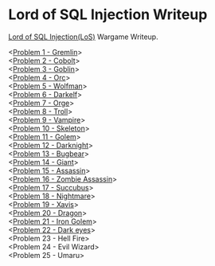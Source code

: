 # Lord of SQL Injection Writeup
[Lord of SQL Injection(LoS)](http://los.eagle-jump.org) Wargame Writeup.

<[Problem 1 - Gremlin](https://github.com/JaehunYoon/los_writeup/blob/master/los_no1_gremlin.md)><br/>
<[Problem 2 - Cobolt](https://github.com/JaehunYoon/los_writeup/blob/master/los_no2_cobolt.md)><br/>
<[Problem 3 - Goblin](https://github.com/JaehunYoon/los_writeup/blob/master/los_no3_goblin.md)><br/>
<[Problem 4 - Orc](https://github.com/JaehunYoon/los_writeup/blob/master/los_no4_orc.md)><br/>
<[Problem 5 - Wolfman](https://github.com/JaehunYoon/los_writeup/blob/master/los_no5_wolfman.md)><br/>
<[Problem 6 - Darkelf](https://github.com/JaehunYoon/los_writeup/blob/master/los_no6_darkelf.md)><br/>
<[Problem 7 - Orge](https://github.com/JaehunYoon/los_writeup/blob/master/los_no7_orge.md)><br/>
<[Problem 8 - Troll](https://github.com/JaehunYoon/los_writeup/blob/master/los_no8_troll.md)><br/>
<[Problem 9 - Vampire](https://github.com/JaehunYoon/los_writeup/blob/master/los_no9_vampire.md)><br/>
<[Problem 10 - Skeleton](https://github.com/JaehunYoon/los_writeup/blob/master/los_no10_skeleton.md)><br/>
<[Problem 11 - Golem](https://github.com/JaehunYoon/los_writeup/blob/master/los_no11_golem.md)><br/>
<[Problem 12 - Darknight](https://github.com/JaehunYoon/los_writeup/blob/master/los_no12_darknight.md)><br/>
<[Problem 13 - Bugbear](https://github.com/JaehunYoon/los_writeup/blob/master/los_no13_bugbear.md)><br/>
<[Problem 14 - Giant](https://github.com/JaehunYoon/los_writeup/blob/master/los_no14_giant.md)><br/>
<[Problem 15 - Assassin](https://github.com/JaehunYoon/los_writeup/blob/master/los_no15_assassin.md)><br/>
<[Problem 16 - Zombie Assassin](https://github.com/JaehunYoon/los_writeup/blob/master/los_no16_zombie_assassin.md)><br/>
<[Problem 17 - Succubus](https://github.com/JaehunYoon/los_writeup/blob/master/los_no17_succubus.md)><br/>
<[Problem 18 - Nightmare](https://github.com/JaehunYoon/los_writeup/blob/master/los_no18_nightmare.md)><br/>
<[Problem 19 - Xavis](https://github.com/JaehunYoon/los_writeup/blob/master/los_no19_xavis.md)><br/>
<[Problem 20 - Dragon](https://github.com/JaehunYoon/los_writeup/blob/master/los_no20_dragon.md)><br/>
<[Problem 21 - Iron Golem](https://github.com/JaehunYoon/los_writeup/blob/master/los_no21_iron_golem.md)><br/>
<[Problem 22 - Dark eyes](https://github.com/JaehunYoon/los_writeup/blob/master/los_no22_dark_eyes.md)><br/>
<Problem 23 - Hell Fire><br/>
<Problem 24 - Evil Wizard><br/>
<Problem 25 - Umaru>